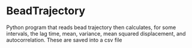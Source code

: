 # BeadTrajectory
Python program that reads bead trajectory then calculates, for some intervals, the lag time, mean, variance, mean squared displacement, and autocorrelation. These are saved into a csv file
